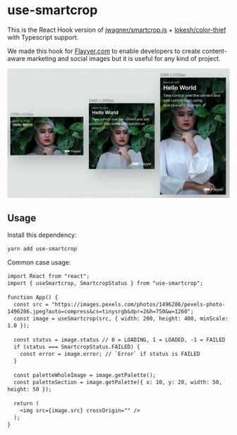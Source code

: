# use-smartcrop

This is the React Hook version of [jwagner/smartcrop.js](https://github.com/jwagner/smartcrop.js/) + [lokesh/color-thief](https://github.com/lokesh/color-thief) with Typescript support.

We made this hook for [Flayyer.com](https://flayyer.com?ref=github) to enable developers to create content-aware marketing and social images but it is useful for any kind of project.

![example of content aware cropping](.github/image.jpeg)

## Usage

Install this dependency:

```sh
yarn add use-smartcrop
```

Common case usage:

```tsx
import React from "react";
import { useSmartcrop, SmartcropStatus } from "use-smartcrop";

function App() {
  const src = "https://images.pexels.com/photos/1496286/pexels-photo-1496286.jpeg?auto=compress&cs=tinysrgb&dpr=2&h=750&w=1260";
  const image = useSmartcrop(src, { width: 200, height: 400, minScale: 1.0 });

  const status = image.status // 0 = LOADING, 1 = LOADED, -1 = FAILED
  if (status === SmartcropStatus.FAILED) {
    const error = image.error; // `Error` if status is FAILED
  }

  const paletteWholeImage = image.getPalette();
  const paletteSection = image.getPalette({ x: 10, y: 20, width: 50, height: 50 });

  return (
    <img src={image.src} crossOrigin="" />
  );
}
```
